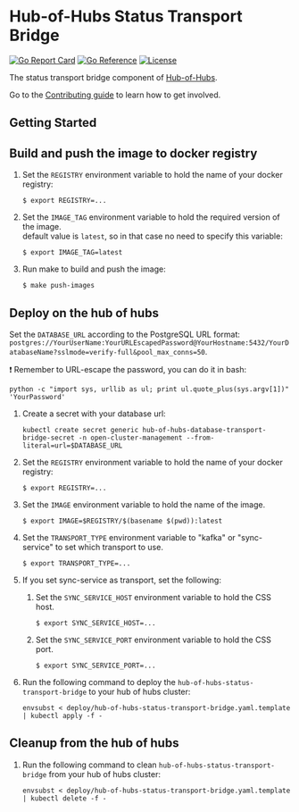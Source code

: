 [comment]: # ( Copyright Contributors to the Open Cluster Management project )

# Hub-of-Hubs Status Transport Bridge

[![Go Report Card](https://goreportcard.com/badge/github.com/stolostron/hub-of-hubs-status-transport-bridge)](https://goreportcard.com/report/github.com/stolostron/hub-of-hubs-status-transport-bridge)
[![Go Reference](https://pkg.go.dev/badge/github.com/stolostron/hub-of-hubs-status-transport-bridge.svg)](https://pkg.go.dev/github.com/stolostron/hub-of-hubs-status-transport-bridge)
[![License](https://img.shields.io/github/license/stolostron/hub-of-hubs-status-transport-bridge)](/LICENSE)

The status transport bridge component of [Hub-of-Hubs](https://github.com/stolostron/hub-of-hubs).

Go to the [Contributing guide](CONTRIBUTING.md) to learn how to get involved.

## Getting Started

## Build and push the image to docker registry

1.  Set the `REGISTRY` environment variable to hold the name of your docker registry:
    ```
    $ export REGISTRY=...
    ```
    
1.  Set the `IMAGE_TAG` environment variable to hold the required version of the image.  
    default value is `latest`, so in that case no need to specify this variable:
    ```
    $ export IMAGE_TAG=latest
    ```
    
1.  Run make to build and push the image:
    ```
    $ make push-images
    ```

## Deploy on the hub of hubs

Set the `DATABASE_URL` according to the PostgreSQL URL format: `postgres://YourUserName:YourURLEscapedPassword@YourHostname:5432/YourDatabaseName?sslmode=verify-full&pool_max_conns=50`.

:exclamation: Remember to URL-escape the password, you can do it in bash:

```
python -c "import sys, urllib as ul; print ul.quote_plus(sys.argv[1])" 'YourPassword'
```

1.  Create a secret with your database url:

    ```
    kubectl create secret generic hub-of-hubs-database-transport-bridge-secret -n open-cluster-management --from-literal=url=$DATABASE_URL
    ```

1.  Set the `REGISTRY` environment variable to hold the name of your docker registry:
    ```
    $ export REGISTRY=...
    ```
    
1.  Set the `IMAGE` environment variable to hold the name of the image.

    ```
    $ export IMAGE=$REGISTRY/$(basename $(pwd)):latest
    ```

1. Set the `TRANSPORT_TYPE` environment variable to "kafka" or "sync-service" to set which transport to use.
    ```
    $ export TRANSPORT_TYPE=...
    ```

1. If you set sync-service as transport, set the following:
    1. Set the `SYNC_SERVICE_HOST` environment variable to hold the CSS host.
        ```
        $ export SYNC_SERVICE_HOST=...
        ```

    1. Set the `SYNC_SERVICE_PORT` environment variable to hold the CSS port.
        ```
        $ export SYNC_SERVICE_PORT=...
        ```
    
1.  Run the following command to deploy the `hub-of-hubs-status-transport-bridge` to your hub of hubs cluster:  
    ```
    envsubst < deploy/hub-of-hubs-status-transport-bridge.yaml.template | kubectl apply -f -
    ```
    
## Cleanup from the hub of hubs
    
1.  Run the following command to clean `hub-of-hubs-status-transport-bridge` from your hub of hubs cluster:  
    ```
    envsubst < deploy/hub-of-hubs-status-transport-bridge.yaml.template | kubectl delete -f -
    ```
